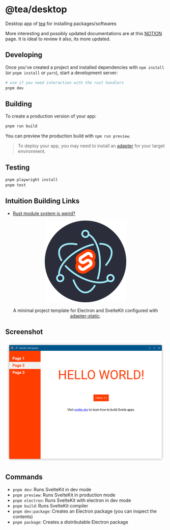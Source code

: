 # @tea/desktop

Desktop app of [tea](https://tea.xyz) for installing packages/softwares

More interesting and possibly updated documentations are at this [NOTION](https://www.notion.so/teaxyz/tea-gui-fdd9f50aa980432fa370b2cf6a03cb50) page. It is ideal to review it also, its more updated.

## Developing

Once you've created a project and installed dependencies with `npm install` (or `pnpm install` or `yarn`), start a development server:

```bash
# use if you need interaction with the rust handlers
pnpm dev
```

## Building

To create a production version of your app:

```bash
pnpm run build
```

You can preview the production build with `npm run preview`.

> To deploy your app, you may need to install an [adapter](https://kit.svelte.dev/docs/adapters) for your target environment.

## Testing

```bash
pnpm playwright install
pnpm test

```

## Intuition Building Links

- [Rust module system is weird?](https://www.sheshbabu.com/posts/rust-module-system/)

<p align="center">
  <img src="https://github.com/Dax89/electron-sveltekit/blob/master/icon.png" width="256">
</p>
<p align="center">
  A minimal project template for Electron and SvelteKit configured with <a href="https://www.npmjs.com/package/@sveltejs/adapter-static">adapter-static</a>.
</p>

## Screenshot

![Screenshot](https://github.com/Dax89/electron-sveltekit/blob/master/screenshot.png)

## Commands

- `pnpm dev`: Runs SvelteKit in dev mode
- `pnpm preview`: Runs SvelteKit in production mode
- `pnpm electron`: Runs SvelteKit with electron in dev mode
- `pnpm build`: Runs SvelteKit compiler
- `pnpm dev:package`: Creates an Electron package (you can inspect the contents)
- `pnpm package`: Creates a distributable Electron package
